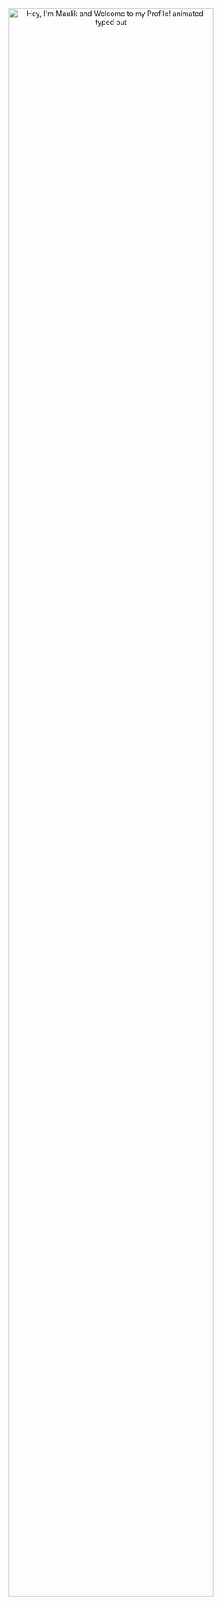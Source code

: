 <div align="center">
  <img src="https://readme-typing-svg.demolab.com?font=Fira+Code&size=34&duration=2800&pause=2000&color=534B62&center=true&vCenter=true&width=940&lines=Hey%2C+I'm+Maulik+and+Welcome+to+my+Profile!" alt="Hey, I'm Maulik  and Welcome to my Profile! animated typed out" width="90%" align="middle"/>
</div>

<!---
maulik3173/maulik3173 is a ✨ special ✨ repository because its `README.md` (this file) appears on your GitHub profile.
You can click the Preview link to take a look at your changes.
--->
